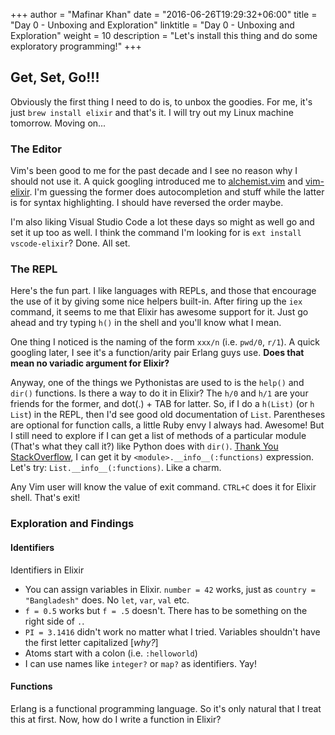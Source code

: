 +++
author = "Mafinar Khan"
date = "2016-06-26T19:29:32+06:00"
title = "Day 0 - Unboxing and Exploration"
linktitle = "Day 0 - Unboxing and Exploration"
weight = 10
description = "Let's install this thing and do some exploratory programming!"
+++
## Get, Set, Go!!!
Obviously the first thing I need to do is, to unbox the goodies. For me, it's just `brew install elixir` and that's it. I will try out my Linux machine tomorrow. Moving on...

### The Editor
Vim's been good to me for the past decade and I see no reason why I should not use it. A quick googling introduced me to [alchemist.vim](https://github.com/slashmili/alchemist.vim) and [vim-elixir](https://github.com/elixir-lang/vim-elixir). I'm guessing the former does autocompletion and stuff while the latter is for syntax highlighting. I should have reversed the order maybe. 

I'm also liking Visual Studio Code a lot these days so might as well go and set it up too as well. I think the command I'm looking for is `ext install vscode-elixir`? Done. All set.

### The REPL
Here's the fun part. I like languages with REPLs, and those that encourage the use of it by giving some nice helpers built-in. After firing up the `iex` command, it seems to me that Elixir has awesome support for it. Just go ahead and try typing `h()` in the shell and you'll know what I mean.

One thing I noticed is the naming of the form `xxx/n` (i.e. `pwd/0`, `r/1`). A quick googling later, I see it's a function/arity pair Erlang guys use. **Does that mean no variadic argument for Elixir?**

Anyway, one of the things we Pythonistas are used to is the `help()` and `dir()` functions. Is there a way to do it in Elixir? The `h/0` and `h/1` are your friends for the former, and dot(.) + TAB for latter. So, if I do a `h(List)` (or `h List`) in the REPL, then I'd see good old documentation of `List`. Parentheses are optional for function calls, a little Ruby envy I always had. Awesome! But I still need to explore if I can get a list of methods of a particular module (That's what they call it?) like Python does with `dir()`. [Thank You StackOverflow](http://stackoverflow.com/questions/28664119/in-elixir-is-there-any-way-to-get-a-module-to-list-its-functions), I can get it by `<module>.__info__(:functions)` expression. Let's try: `List.__info__(:functions)`. Like a charm.

Any Vim user will know the value of exit command. `CTRL+C` does it for Elixir shell. That's exit!


### Exploration and Findings

#### Identifiers

Identifiers in Elixir

+ You can assign variables in Elixir. `number = 42` works, just as `country = "Bangladesh"` does. No `let`, `var`, `val` etc.
+ `f = 0.5` works but `f = .5` doesn't. There has to be something on the right side of `.`.
+ `PI = 3.1416` didn't work no matter what I tried. Variables shouldn't have the first letter capitalized [_why?_]
+ Atoms start with a colon (i.e. `:helloworld`)
+ I can use names like `integer?` or `map?` as identifiers. Yay! 

#### Functions
Erlang is a functional programming language. So it's only natural that I treat this at first. Now, how do I write a function in Elixir? 